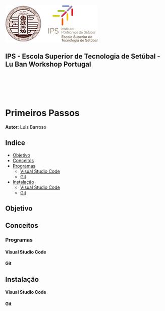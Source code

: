 ![Logos](../../equipments/manuais/logos/Logo_Luban_IPS_2.png)

<div><h2>IPS - Escola Superior de Tecnologia de Setúbal - Lu Ban Workshop Portugal<div></h2>
<br></br>
<br></br>

# Primeiros Passos

**Autor:** Luis Barroso

## Indice
- [Objetivo](#objetivo)
- [Conceitos](#conceitos)
- [Programas](#programas)
    - [Visual Studio Code](#visual-studio-code)
    - [Git](#git)
- [Instalação](#instalação)
    - [Visual Studio Code](#visual-studio-code)
    - [Git](#git)

## Objetivo
## Conceitos
### Programas
#### Visual Studio Code
#### Git
## Instalação
#### Visual Studio Code
#### Git